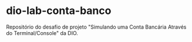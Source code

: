 # dio-lab-conta-banco
Repositório do desafio de projeto "Simulando uma Conta Bancária Através do Terminal/Console" da DIO.
